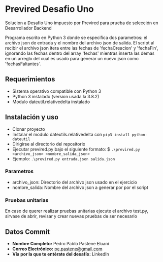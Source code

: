 # Previred Desafio Uno
Solucion a Desafio Uno impuesto por Previred para prueba de selección en Desarrollador Backend

Programa escrito en Python 3 donde se especifica dos parametros: el archivo json de entrada y el nombre del archivo json de salida. El script al recibir el archivo json itera entre las fechas de 'fechaCreacion' y 'fechaFin', ignorando las fechas dentro del array 'fechas' mientras inserta las demas en un arreglo del cual es usado para generar un nuevo json como 'fechasFaltantes'.

## Requerimientos
- Sistema operativo compatible con Python 3
- Python 3 instalado (version usada la 3.8.2)
- Modulo dateutil.relativedelta instalado

## Instalación y uso
- Clonar proyecto
- Instalar el modulo dateutils.relativedelta con `pip3 install python-dateutil`
- Dirigirse al directorio del repositorio
- Ejecutar previred.py bajo el siguiente formato: $ `.\previred.py <archivo_json> <nombre_salida_json>`
- Ejemplo: `.\previred.py entrada.json salida.json`

### Parametros
- archivo_json: Directorio del archivo json usado en el ejercicio
- nombre_salida: Nombre del archivo json a generar por por el script

### Pruebas unitarias
En caso de querer realizar pruebas unitarias ejecute el archivo test.py, sirvase de abrir, revisar y crear nuevas pruebas de ser necesario

## Datos Commit

- **Nombre Completo:** Pedro Pablo Pastene Eluani
- **Correo Electrónico:** pe.pastene@gmail.com
- **Vía por la que te entérate del desafío:** LinkedIn